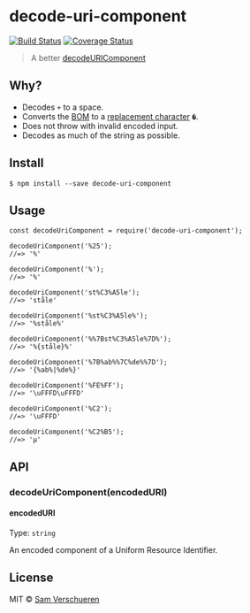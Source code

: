 <h1 id="decode-uri-component">decode-uri-component</h1>

<p><a href="https://travis-ci.org/SamVerschueren/decode-uri-component"><img src="https://travis-ci.org/SamVerschueren/decode-uri-component.svg?branch=master" alt="Build Status" /></a> <a href="https://coveralls.io/github/SamVerschueren/decode-uri-component?branch=master"><img src="https://coveralls.io/repos/SamVerschueren/decode-uri-component/badge.svg?branch=master&amp;service=github" alt="Coverage Status" /></a></p>

<blockquote>
  <p>A better <a href="https://developer.mozilla.org/en/docs/Web/JavaScript/Reference/Global_Objects/decodeURIComponent">decodeURIComponent</a></p>
</blockquote>

<h2 id="why%3F">Why?</h2>

<ul>
<li>Decodes <code>+</code> to a space.</li>
<li>Converts the <a href="https://en.wikipedia.org/wiki/Byte_order_mark">BOM</a> to a <a href="https://en.wikipedia.org/wiki/Specials_(Unicode_block)#Replacement_character">replacement character</a> <code>�</code>.</li>
<li>Does not throw with invalid encoded input.</li>
<li>Decodes as much of the string as possible.</li>
</ul>

<h2 id="install">Install</h2>

<pre><code>$ npm install --save decode-uri-component
</code></pre>

<h2 id="usage">Usage</h2>

<pre><code class="js">const decodeUriComponent = require('decode-uri-component');

decodeUriComponent('%25');
//=&gt; '%'

decodeUriComponent('%');
//=&gt; '%'

decodeUriComponent('st%C3%A5le');
//=&gt; 'ståle'

decodeUriComponent('%st%C3%A5le%');
//=&gt; '%ståle%'

decodeUriComponent('%%7Bst%C3%A5le%7D%');
//=&gt; '%{ståle}%'

decodeUriComponent('%7B%ab%%7C%de%%7D');
//=&gt; '{%ab%|%de%}'

decodeUriComponent('%FE%FF');
//=&gt; '\uFFFD\uFFFD'

decodeUriComponent('%C2');
//=&gt; '\uFFFD'

decodeUriComponent('%C2%B5');
//=&gt; 'µ'
</code></pre>

<h2 id="api">API</h2>

<h3 id="decodeuricomponentencodeduri">decodeUriComponent(encodedURI)</h3>

<h4 id="encodeduri">encodedURI</h4>

<p>Type: <code>string</code></p>

<p>An encoded component of a Uniform Resource Identifier.</p>

<h2 id="license">License</h2>

<p>MIT © <a href="https://github.com/SamVerschueren">Sam Verschueren</a></p>
